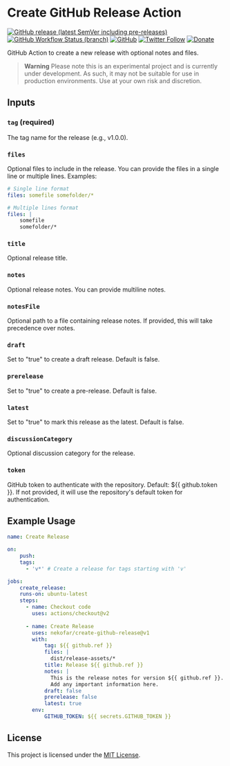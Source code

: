 # Create GitHub Release Action

[![GitHub release (latest SemVer including pre-releases)](https://img.shields.io/github/v/release/nekofar/create-github-release?include_prereleases)](https://github.com/nekofar/create-github-release/releases)
[![GitHub Workflow Status (branch)](https://img.shields.io/github/actions/workflow/status/nekofar/create-github-release/build.yml)](https://github.com/nekofar/create-github-release/actions/workflows/build.yml)
[![GitHub](https://img.shields.io/github/license/nekofar/create-github-release)](https://github.com/nekofar/create-github-release/blob/master/LICENSE)
[![Twitter Follow](https://img.shields.io/badge/follow-%40nekofar-1DA1F2?logo=twitter&style=flat)](https://twitter.com/nekofar)
[![Donate](https://img.shields.io/badge/donate-nekofar.crypto-a2b9bc?logo=ko-fi&logoColor=white)](https://ud.me/nekofar.crypto)

GitHub Action to create a new release with optional notes and files.

> **Warning**
> Please note this is an experimental project and is currently under development. As such, it may not be suitable for use in production environments. Use at your own risk and discretion.

## Inputs

### `tag` (required)

The tag name for the release (e.g., v1.0.0).

### `files`

Optional files to include in the release. You can provide the files in a single line or multiple lines. Examples:

```yaml
# Single line format
files: somefile somefolder/*
```
```yaml
# Multiple lines format
files: |
    somefile
    somefolder/*
```

### `title`
Optional release title.

### `notes`
Optional release notes. You can provide multiline notes.

### `notesFile`
Optional path to a file containing release notes. If provided, this will take precedence over notes.

### `draft`
Set to "true" to create a draft release. Default is false.

### `prerelease`
Set to "true" to create a pre-release. Default is false.

### `latest`
Set to "true" to mark this release as the latest. Default is false.

### `discussionCategory`
Optional discussion category for the release.

### `token`
GitHub token to authenticate with the repository. Default: ${{ github.token }}. If not provided, it will use the repository's default token for authentication.

## Example Usage

```yaml
name: Create Release

on:
    push:
    tags:
      - 'v*' # Create a release for tags starting with 'v'

jobs:
    create_release:
    runs-on: ubuntu-latest
    steps:
      - name: Checkout code
        uses: actions/checkout@v2
    
      - name: Create Release
        uses: nekofar/create-github-release@v1
        with:
            tag: ${{ github.ref }}
            files: |
              dist/release-assets/*
            title: Release ${{ github.ref }}
            notes: |
              This is the release notes for version ${{ github.ref }}.
              Add any important information here.
            draft: false
            prerelease: false
            latest: true
        env:
            GITHUB_TOKEN: ${{ secrets.GITHUB_TOKEN }}
```

## License
This project is licensed under the [MIT License](LICENSE).
